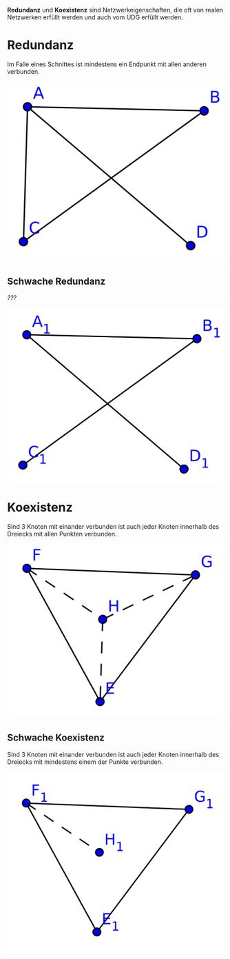 **Redundanz** und **Koexistenz** sind Netzwerkeigenschaften, die oft von realen Netzwerken erfüllt werden und auch vom UDG erfüllt werden.


# Redundanz

Im Falle eines Schnittes ist mindestens ein Endpunkt mit allen anderen verbunden.

![Redundanzeigenschaft](img/redundancy.png)

## Schwache Redundanz

*???*

![Schwache Redundanzeigenschaft](img/weak-redundancy.png)


# Koexistenz

Sind 3 Knoten mit einander verbunden ist auch jeder Knoten innerhalb des Dreiecks mit allen Punkten verbunden.

![Koexistenzeigenschaft](img/coexistence.png)

## Schwache Koexistenz

Sind 3 Knoten mit einander verbunden ist auch jeder Knoten innerhalb des Dreiecks mit mindestens einem der Punkte verbunden.

![Schwache Koexistenzeigenschaft](img/weak-coexistence.png)
